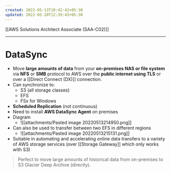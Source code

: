 ```yaml
---
created: 2022-05-13T10:42:42+05:30
updated: 2022-05-20T12:39:43+05:30
---
```

[[AWS Solutions Architect Associate (SAA-C02)]]

---
# DataSync
- Move **large amounts of data** from your **on-premises NAS or file system** via **NFS** or **SMB** protocol to AWS over the **public internet using TLS** or over a [[Direct Connect (DX)]] connection.
- Can synchronize to: 
	- S3 (all storage classes)
	- EFS
	- FSx for Windows
- **Scheduled Replication** (not continuous)
- Need to install **AWS DataSync Agent** on premises
- Diagram
	- ![[attachments/Pasted image 20220513214950.png]]
- Can also be used to transfer between two EFS in different regions
	- ![[attachments/Pasted image 20220513215131.png]]
- Suitable in automating and accelerating online data transfers to a variety of AWS storage services (over [[Storage Gateway]] which only works with S3)

> Perfect to move large amounts of historical data from on-premises to S3 Glacier Deep Archive (directly).